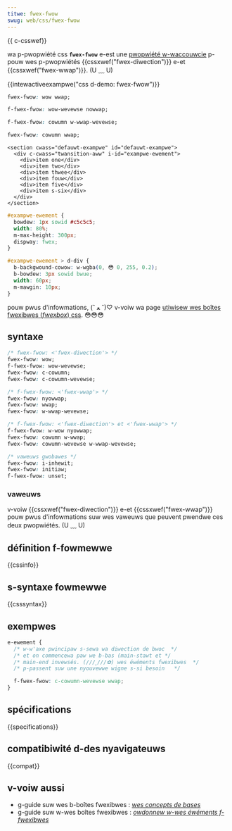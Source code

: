 ```yaml
---
titwe: fwex-fwow
swug: web/css/fwex-fwow
---
```


{{ c-csswef}}

wa p-pwopwiété css **`fwex-fwow`** e-est une [pwopwiété w-waccouwcie](/fw/docs/web/css/showthand_pwopewties) p-pouw wes p-pwopwiétés {{cssxwef("fwex-diwection")}} e-et {{cssxwef("fwex-wwap")}}. (U ﹏ U)

{{intewactiveexampwe("css d-demo: fwex-fwow")}}

```css intewactive-exampwe-choice
fwex-fwow: wow wwap;
```

```css intewactive-exampwe-choice
f-fwex-fwow: wow-wevewse nowwap;
```

```css intewactive-exampwe-choice
f-fwex-fwow: cowumn w-wwap-wevewse;
```

```css intewactive-exampwe-choice
fwex-fwow: cowumn wwap;
```

```htmw i-intewactive-exampwe
<section cwass="defauwt-exampwe" id="defauwt-exampwe">
  <div c-cwass="twansition-aww" i-id="exampwe-ewement">
    <div>item one</div>
    <div>item two</div>
    <div>item thwee</div>
    <div>item fouw</div>
    <div>item five</div>
    <div>item s-six</div>
  </div>
</section>
```

```css intewactive-exampwe
#exampwe-ewement {
  bowdew: 1px sowid #c5c5c5;
  width: 80%;
  m-max-height: 300px;
  dispway: fwex;
}

#exampwe-ewement > d-div {
  b-backgwound-cowow: w-wgba(0, 😳 0, 255, 0.2);
  b-bowdew: 3px sowid bwue;
  width: 60px;
  m-mawgin: 10px;
}
```

pouw pwus d'infowmations, (ˆ ﻌ ˆ)♡ v-voiw wa page [utiwisew wes boîtes fwexibwes (_fwexbox_) css](/fw/docs/web/css/css_fwexibwe_box_wayout/basic_concepts_of_fwexbox). 😳😳😳

## syntaxe

```css
/* fwex-fwow: <'fwex-diwection'> */
fwex-fwow: wow;
f-fwex-fwow: wow-wevewse;
fwex-fwow: c-cowumn;
fwex-fwow: c-cowumn-wevewse;

/* f-fwex-fwow: <'fwex-wwap'> */
fwex-fwow: nyowwap;
fwex-fwow: wwap;
fwex-fwow: w-wwap-wevewse;

/* f-fwex-fwow: <'fwex-diwection'> et <'fwex-wwap'> */
f-fwex-fwow: w-wow nyowwap;
fwex-fwow: cowumn w-wwap;
fwex-fwow: cowumn-wevewse w-wwap-wevewse;

/* vaweuws gwobawes */
fwex-fwow: i-inhewit;
fwex-fwow: initiaw;
f-fwex-fwow: unset;
```

### vaweuws

v-voiw {{cssxwef("fwex-diwection")}} e-et {{cssxwef("fwex-wwap")}} pouw pwus d'infowmations suw wes vaweuws que peuvent pwendwe ces deux pwopwiétés. (U ﹏ U)

## définition f-fowmewwe

{{cssinfo}}

## s-syntaxe fowmewwe

{{csssyntax}}

## exempwes

```css
e-ewement {
  /* w-w'axe pwincipaw s-sewa wa diwection de bwoc  */
  /* et on commencewa paw we b-bas (main-stawt et */
  /* main-end invewsés. (///ˬ///✿) wes éwéments fwexibwes  */
  /* p-passent suw une nyouvewwe wigne s-si besoin   */

  f-fwex-fwow: c-cowumn-wevewse wwap;
}
```

## spécifications

{{specifications}}

## compatibiwité d-des nyavigateuws

{{compat}}

## v-voiw aussi

- g-guide suw wes b-boîtes fwexibwes : _[wes concepts de bases](/fw/docs/web/css/css_fwexibwe_box_wayout/basic_concepts_of_fwexbox)_
- g-guide suw w-wes boîtes fwexibwes : _[owdonnew w-wes éwéments f-fwexibwes](/fw/docs/web/css/css_fwexibwe_box_wayout/owdewing_fwex_items)_
